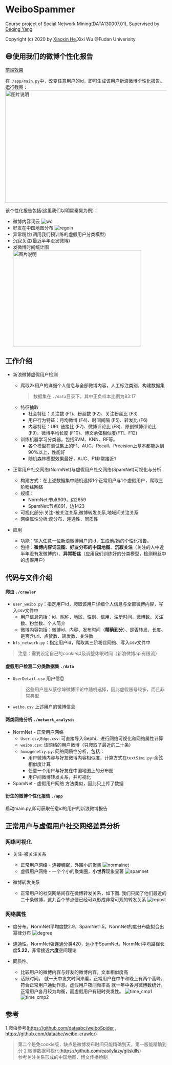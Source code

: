 # WeiboSpammer
Course project of Social Network Mining(DATA130007.01), Supervised by [Deqing Yang](http://www.cs.fudan.edu.cn/?page_id=2393)

Copyright (c) 2020 by [Xiaoxin He](https://github.com/Cautiousss),Xixi Wu @Fudan Univerisity

##

## 😄使用我们的微博个性化报告
[前端效果](https://github.com/Cautiousss/Weibo)

在`./app/main.py`中，改变任意用户的id，即可生成该用户新浪微博个性化报告。
运行截图：
<img src="https://github.com/WxxShirley/WeiboSpammer/blob/master/imgs/app_log.png" width = "600" height = "350" alt="图片说明" align=center />

该个性化报告包括(这里我们以明星秦昊为例)：

* 微博内容词云
   ![wc](https://github.com/WxxShirley/WeiboSpammer/blob/master/app/derived/kw_1740197697.png)
* 好友在中国地图分布
   ![regoin](https://github.com/WxxShirley/WeiboSpammer/blob/master/app/derived/region_1740197697.png)
* 异常粉丝(调用我们预训练的虚假用户分类模型)
* 沉寂关注(最近半年没发微博)
* 发微博时间统计图
  <img src="https://github.com/WxxShirley/WeiboSpammer/blob/master/app/derived/date_1740197697.png" width = "400" height = "300" alt="图片说明" align=center />
   

## 工作介绍
* 新浪微博虚假用户检测
  * 爬取2k用户的详细个人信息与全部微博内容，人工标注类别，构建数据集
    > 数据集在 `./data`目录下，其中正负样本比例为83:17
  * 特征抽取
     * 社会特征：关注数 (F1)、粉丝数 (F2)、关注粉丝比 (F3)
     * 用户行为特征：月均微博 (F4)、时间间隔 (F5)、转发比 (F6)
     * 内容特征：URL 链接比 (F7)、微博评论比 (F8)、原创微博评论比 (F9)、微博平均长度 (F10)、博文余弦相似度(F11、F12)
  * 训练机器学习分类器，包括SVM、KNN、RF等。
     * 各个模型在测试集上的F1、AUC、Recall、Precision上基本都能达到90%以上，性能好
     * 随机森林模型效果最好，AUC、F1非常接近1

* 正常用户社交网络(NormNet)与虚假用户社交网络(SpamNet)可视化与分析
  * 构建方式：在上述数据集中随机选择1个正常用户与1个虚假用户，爬取三阶粉丝网络
  * 规模：
     - NormNet:节点909，边2659
     - SpamNet:节点891，边1423
  * 可视化部分:关注-被关注关系,微博转发关系,地域间关注关系
  * 网络属性分析:度分布、连通性、同质性

* 应用
   * 功能：输入任意一位新浪微博用户的id，生成他/她的个性化报告。
   * 包括：**微博内容词云图**、**好友分布的中国地图**、**沉寂关注**（关注的人中近半年没有发微博的）、**异常粉丝**（应用我们训练好的分类模型，检测粉丝中的虚假用户）
##

## 代码与文件介绍
#### 爬虫 `./crawler`
* `user_weibo.py`：指定用户id，爬取该用户详细个人信息与全部微博内容，写入csv文件中
    * 用户信息包括：id、昵称、地区、性别、信用、注册时间、微博数、关注数、粉丝数、个人简介
    * 微博内容包括：微博id、内容、发布时间（**精确到分**）、是否转发、长度、是否含url、点赞数、转发数、关注数
* `bfs_network.py`：指定用户id，爬取其三阶粉丝网络、写入csv文件中
> 注意：需要设定自己的cookie以及调整休眠时间（新浪微博api有限流）

#### 虚假用户检测二分类数据集 `./data`
* `UserDetail.csv` 用户信息 
  > 这些用户是从蔡徐坤微博评论中随机选择，因此虚假账号较多，而且非常典型
* `weibo.csv` 上述用户的微博信息

#### 两类网络分析 `./network_analysis`
* NormNet - 正常用户网络
  * `User.csv`,`Edge.csv`: 可直接导入Gephi，进行网络可视化和网络属性计算
  * `weibo.csv`: 该网络的用户微博（只爬取了最近的二十条）
  * `homogenetiy.py`: 网络同质性分析，包括：
     * 用户微博内容与好友微博内容相似度，计算方式在`textSimi.py`-余弦相似度计算
     * 任意一个用户与好友在中国地图上的分布图
     * 用户间微博转发关系，并可视化
* SpamNet - 虚假用户网络
   方法类似，因此只上传了数据

#### 衍生的微博个性化报告 `./app`
启动main.py,即可获取任意id的用户的新浪微博报告

##


## 正常用户与虚假用户社交网络差异分析
### 网络可视化
* 关注-被关注关系
  * 正常用户网络 - 连接稠密，外围小的聚集
    ![normalnet](https://github.com/WxxShirley/WeiboSpammer/blob/master/imgs/NormNet.jpeg)
  * 虚假用户网络 - 一个个小的聚集圈，**小世界**现象显著
    ![spamnet](https://github.com/WxxShirley/WeiboSpammer/blob/master/imgs/SpamNet.jpeg)

* 微博转发关系
   * 正常用户的社交网络间存在微博转发关系，如下图. 我们只爬了他们最近的二十条微博，这九百个节点便已经可以形成非常可观的转发关系
   ![repost](https://github.com/WxxShirley/WeiboSpammer/blob/master/imgs/RepostNetwork.jpeg)


### 网络属性
* 度分布。NormNet平均度数2.9，SpamNet1.5。NormNet的度分布能拟合出幂律分布
  ![degree](https://github.com/WxxShirley/WeiboSpammer/blob/master/imgs/degree.png)
  
  
* 连通性。NormNet强连通分类420，远小于SpamNet。NormNet平均路径长度**5.22**，非常接近**六度**空间理论  

* 同质性。
  * 比较用户的微博内容与好友的微博内容，文本相似度高
  * 活跃时间。
     就一天中发文时间来看，正常用户在中午和晚上有两个高峰，符合正常用户通勤作息。虚假用户夜间频率高
     就一年中各月微博数统计，正常用户各月较为均衡，而虚假用户有短时突发性。
     ![time_cmp1](https://github.com/WxxShirley/WeiboSpammer/blob/master/imgs/time_comp.png)
     ![time_cmp2](https://github.com/WxxShirley/WeiboSpammer/blob/master/imgs/time_comp2.png)
     
  
## 参考
1.爬虫参考(https://github.com/dataabc/weiboSpider , https://github.com/dataabc/weibo-crawler)
  > 第二个是免cookie版，缺点是微博发布时间只能精确到天，第一版能精确到分
2.微博数据可视化(https://github.com/easilylazy/gitskills)  
  > 参考关注关系形成的中国地图、博文传播绘制

## 
